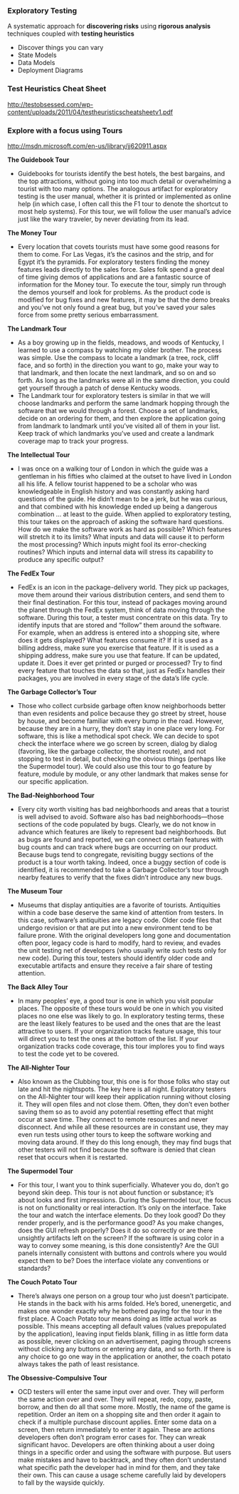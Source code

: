 ### Exploratory Testing

A systematic approach for __discovering risks__ using __rigorous analysis__ techniques coupled with __testing heuristics__

* Discover things you can vary
* State Models
* Data Models
* Deployment Diagrams

### Test Heuristics Cheat Sheet
http://testobsessed.com/wp-content/uploads/2011/04/testheuristicscheatsheetv1.pdf

### Explore with a focus using Tours
http://msdn.microsoft.com/en-us/library/jj620911.aspx

__The Guidebook Tour__

* Guidebooks for tourists identify the best hotels, the best bargains, and the top attractions, without going into too much detail or overwhelming a tourist with too many options. The analogous artifact for exploratory testing is the user manual, whether it is printed or implemented as online help (in which case, I often call this the F1 tour to denote the shortcut to most help systems). For this tour, we will follow the user manual’s advice just like the wary traveler, by never deviating from its lead.

__The Money Tour__

* Every location that covets tourists must have some good reasons for them to come. For Las Vegas, it’s the casinos and the strip, and for Egypt it’s the pyramids. For exploratory testers finding the money features leads directly to the sales force. Sales folk spend a great deal of time giving demos of applications and are a fantastic source of information for the Money tour. To execute the tour, simply run through the demos yourself and look for problems. As the product code is modified for bug fixes and new features, it may be that the demo breaks and you’ve not only found a great bug, but you’ve saved your sales force from some pretty serious embarrassment.

__The Landmark Tour__

* As a boy growing up in the fields, meadows, and woods of Kentucky, I learned to use a compass by watching my older brother. The process was simple. Use the compass to locate a landmark (a tree, rock, cliff face, and so forth) in the direction you want to go, make your way to that landmark, and then locate the next landmark, and so on and so forth. As long as the landmarks were all in the same direction, you could get yourself through a patch of dense Kentucky woods.
* The Landmark tour for exploratory testers is similar in that we will choose landmarks and perform the same landmark hopping through the software that we would through a forest. Choose a set of landmarks, decide on an ordering for them, and then explore the application going from landmark to landmark until you’ve visited all of them in your list. Keep track of which landmarks you’ve used and create a landmark coverage map to track your progress.

__The Intellectual Tour__

* I was once on a walking tour of London in which the guide was a gentleman in his fifties who claimed at the outset to have lived in London all his life. A fellow tourist happened to be a scholar who was knowledgeable in English history and was constantly asking hard questions of the guide. He didn’t mean to be a jerk, but he was curious, and that combined with his knowledge ended up being a dangerous combination … at least to the guide. When applied to exploratory testing, this tour takes on the approach of asking the software hard questions. How do we make the software work as hard as possible? Which features will stretch it to its limits? What inputs and data will cause it to perform the most processing? Which inputs might fool its error-checking routines? Which inputs and internal data will stress its capability to produce any specific output?

__The FedEx Tour__

* FedEx is an icon in the package-delivery world. They pick up packages, move them around their various distribution centers, and send them to their final destination. For this tour, instead of packages moving around the planet through the FedEx system, think of data moving through the software. During this tour, a tester must concentrate on this data. Try to identify inputs that are stored and “follow” them around the software. For example, when an address is entered into a shopping site, where does it gets displayed? What features consume it? If it is used as a billing address, make sure you exercise that feature. If it is used as a shipping address, make sure you use that feature. If can be updated, update it. Does it ever get printed or purged or processed? Try to find every feature that touches the data so that, just as FedEx handles their packages, you are involved in every stage of the data’s life cycle.

__The Garbage Collector’s Tour__

* Those who collect curbside garbage often know neighborhoods better than even residents and police because they go street by street, house by house, and become familiar with every bump in the road. However, because they are in a hurry, they don’t stay in one place very long. For software, this is like a methodical spot check. We can decide to spot check the interface where we go screen by screen, dialog by dialog (favoring, like the garbage collector, the shortest route), and not stopping to test in detail, but checking the obvious things (perhaps like the Supermodel tour). We could also use this tour to go feature by feature, module by module, or any other landmark that makes sense for our specific application.

__The Bad-Neighborhood Tour__

* Every city worth visiting has bad neighborhoods and areas that a tourist is well advised to avoid. Software also has bad neighborhoods—those sections of the code populated by bugs. Clearly, we do not know in advance which features are likely to represent bad neighborhoods. But as bugs are found and reported, we can connect certain features with bug counts and can track where bugs are occurring on our product. Because bugs tend to congregate, revisiting buggy sections of the product is a tour worth taking. Indeed, once a buggy section of code is identified, it is recommended to take a Garbage Collector’s tour through nearby features to verify that the fixes didn’t introduce any new bugs.

__The Museum Tour__

* Museums that display antiquities are a favorite of tourists. Antiquities within a code base deserve the same kind of attention from testers. In this case, software’s antiquities are legacy code. Older code files that undergo revision or that are put into a new environment tend to be failure prone. With the original developers long gone and documentation often poor, legacy code is hard to modify, hard to review, and evades the unit testing net of developers (who usually write such tests only for new code). During this tour, testers should identify older code and executable artifacts and ensure they receive a fair share of testing attention.

__The Back Alley Tour__

* In many peoples’ eye, a good tour is one in which you visit popular places. The opposite of these tours would be one in which you visited places no one else was likely to go. In exploratory testing terms, these are the least likely features to be used and the ones that are the least attractive to users. If your organization tracks feature usage, this tour will direct you to test the ones at the bottom of the list. If your organization tracks code coverage, this tour implores you to find ways to test the code yet to be covered.

__The All-Nighter Tour__

* Also known as the Clubbing tour, this one is for those folks who stay out late and hit the nightspots. The key here is all night. Exploratory testers on the All-Nighter tour will keep their application running without closing it. They will open files and not close them. Often, they don’t even bother saving them so as to avoid any potential resetting effect that might occur at save time. They connect to remote resources and never disconnect. And while all these resources are in constant use, they may even run tests using other tours to keep the software working and moving data around. If they do this long enough, they may find bugs that other testers will not find because the software is denied that clean reset that occurs when it is restarted.

__The Supermodel Tour__

* For this tour, I want you to think superficially. Whatever you do, don’t go beyond skin deep. This tour is not about function or substance; it’s about looks and first impressions. During the Supermodel tour, the focus is not on functionality or real interaction. It’s only on the interface. Take the tour and watch the interface elements. Do they look good? Do they render properly, and is the performance good? As you make changes, does the GUI refresh properly? Does it do so correctly or are there unsightly artifacts left on the screen? If the software is using color in a way to convey some meaning, is this done consistently? Are the GUI panels internally consistent with buttons and controls where you would expect them to be? Does the interface violate any conventions or standards?

__The Couch Potato Tour__

* There’s always one person on a group tour who just doesn’t participate. He stands in the back with his arms folded. He’s bored, unenergetic, and makes one wonder exactly why he bothered paying for the tour in the first place. A Coach Potato tour means doing as little actual work as possible. This means accepting all default values (values prepopulated by the application), leaving input fields blank, filling in as little form data as possible, never clicking on an advertisement, paging through screens without clicking any buttons or entering any data, and so forth. If there is any choice to go one way in the application or another, the coach potato always takes the path of least resistance.

__The Obsessive-Compulsive Tour__

* OCD testers will enter the same input over and over. They will perform the same action over and over. They will repeat, redo, copy, paste, borrow, and then do all that some more. Mostly, the name of the game is repetition. Order an item on a shopping site and then order it again to check if a multiple purchase discount applies. Enter some data on a screen, then return immediately to enter it again. These are actions developers often don’t program error cases for. They can wreak significant havoc.
Developers are often thinking about a user doing things in a specific order and using the software with purpose. But users make mistakes and have to backtrack, and they often don’t understand what specific path the developer had in mind for them, and they take their own. This can cause a usage scheme carefully laid by developers to fall by the wayside quickly.
